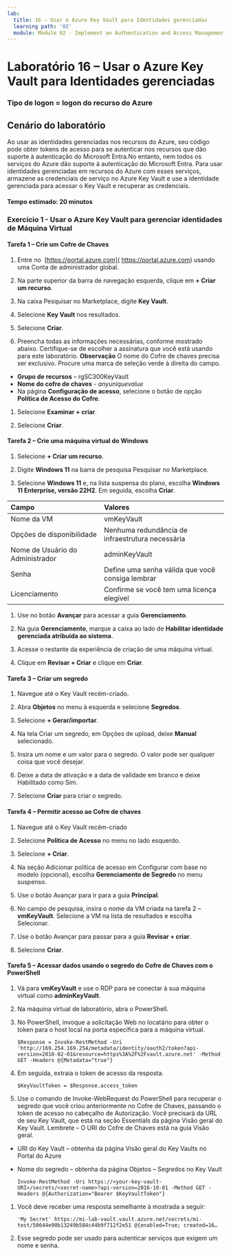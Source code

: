 ```yaml
---
lab:
  title: 16 – Usar o Azure Key Vault para Identidades gerenciadas
  learning path: '02'
  module: Module 02 - Implement an Authentication and Access Management Solution
---
```


# Laboratório 16 – Usar o Azure Key Vault para Identidades gerenciadas

### Tipo de logon = logon do recurso do Azure

## Cenário do laboratório

Ao usar as identidades gerenciadas nos recursos do Azure, seu código pode obter tokens de acesso para se autenticar nos recursos que dão suporte à autenticação do Microsoft Entra.No entanto, nem todos os serviços do Azure dão suporte à autenticação do Microsoft Entra. Para usar identidades gerenciadas em recursos do Azure com esses serviços, armazene as credenciais de serviço no Azure Key Vault e use a identidade gerenciada para acessar o Key Vault e recuperar as credenciais.

#### Tempo estimado: 20 minutos

### Exercício 1 - Usar o Azure Key Vault para gerenciar identidades de Máquina Virtual

#### Tarefa 1 – Crie um Cofre de Chaves

1. Entre no  [https://portal.azure.com]( https://portal.azure.com) usando uma Conta de administrador global.

1. Na parte superior da barra de navegação esquerda, clique em **+ Criar um recurso**.

1. Na caixa Pesquisar no Marketplace, digite **Key Vault**.  

1. Selecione **Key Vault** nos resultados.

1. Selecione **Criar**.

1. Preencha todas as informações necessárias, conforme mostrado abaixo. Certifique-se de escolher a assinatura que você está usando para este laboratório.
    **Observação** O nome do Cofre de chaves precisa ser exclusivo. Procure uma marca de seleção verde à direita do campo.

 - **Grupo de recursos** – rgSC300KeyVault
 - **Nome do cofre de chaves** - *anyuniquevalue*
 - Na página **Configuração de acesso**, selecione o botão de opção **Política de Acesso do Cofre**.
1. Selecione **Examinar + criar**.

1. Selecione **Criar**.

#### Tarefa 2 – Crie uma máquina virtual do Windows

1. Selecione **+ Criar um recurso**.

1. Digite **Windows 11** na barra de pesquisa Pesquisar no Marketplace.

1. Selecione **Windows 11** e, na lista suspensa do plano, escolha **Windows 11 Enterprise, versão 22H2**. Em seguida, escolha **Criar**.

  | Campo | Valores |
  | :--   | :--    |
  | Nome da VM | vmKeyVault |
  | Opções de disponibilidade | Nenhuma redundância de infraestrutura necessária |
  | Nome de Usuário do Administrador | adminKeyVault |
  | Senha | Define uma senha válida que você consiga lembrar |
  | Licenciamento | Confirme se você tem uma licença elegível |

1. Use no botão **Avançar** para acessar a guia **Gerenciamento**.

1. Na guia **Gerenciamento**, marque a caixa ao lado de **Habilitar identidade gerenciada atribuída ao sistema**.

1. Acesse o restante da experiência de criação de uma máquina virtual. 

1. Clique em **Revisar + Criar** e clique em **Criar**.

#### Tarefa 3 – Criar um segredo

1. Navegue até o Key Vault recém-criado.

1. Abra **Objetos** no menu à esquerda e selecione **Segredos**.

1. Selecione **+ Gerar/importar**.

1. Na tela Criar um segredo, em Opções de upload, deixe **Manual** selecionado.

1. Insira um nome e um valor para o segredo.  O valor pode ser qualquer coisa que você desejar. 

1. Deixe a data de ativação e a data de validade em branco e deixe Habilitado como Sim. 

1. Selecione **Criar** para criar o segredo.

#### Tarefa 4 – Permitir acesso ao Cofre de chaves

1. Navegue até o Key Vault recém-criado

1. Selecione **Política de Acesso** no menu no lado esquerdo.

1. Selecione **+ Criar**.

1. Na seção Adicionar política de acesso em Configurar com base no modelo (opcional), escolha **Gerenciamento de Segredo** no menu suspenso.

1. Use o botão Avançar para ir para a guia **Principal**.

1. No campo de pesquisa, insira o nome da VM criada na tarefa 2 – **vmKeyVault**.  Selecione a VM na lista de resultados e escolha Selecionar.

1. Use o botão Avançar para passar para a guia **Revisar + criar**.

1. Selecione **Criar**.

#### Tarefa 5 – Acessar dados usando o segredo do Cofre de Chaves com o PowerShell

1. Vá para **vmKeyVault** e use o RDP para se conectar à sua máquina virtual como **adminKeyVault**.

1. Na máquina virtual de laboratório, abra o PowerShell.  

1. No PowerShell, invoque a solicitação Web no locatário para obter o token para o host local na porta específica para a máquina virtual.  

    ```
    $Response = Invoke-RestMethod -Uri 'http://169.254.169.254/metadata/identity/oauth2/token?api-version=2018-02-01&resource=https%3A%2F%2Fvault.azure.net' -Method GET -Headers @{Metadata="true"}
    ```

1. Em seguida, extraia o token de acesso da resposta.  

    ```
    $KeyVaultToken = $Response.access_token
    ```

1. Use o comando de Invoke-WebRequest do PowerShell para recuperar o segredo que você criou anteriormente no Cofre de Chaves, passando o token de acesso no cabeçalho de Autorização.  Você precisará da URL de seu Key Vault, que está na seção Essentials da página Visão geral do Key Vault.  Lembrete – O URI do Cofre de Chaves está na guia Visão geral.

  - URI do Key Vault – obtenha da página Visão geral do Key Vaults no Portal do Azure
  - Nome do segredo – obtenha da página Objetos – Segredos no Key Vault

    ```
    Invoke-RestMethod -Uri https://<your-key-vault-URI>/secrets/<secret-name>?api-version=2016-10-01 -Method GET -Headers @{Authorization="Bearer $KeyVaultToken"}
    ```
1. Você deve receber uma resposta semelhante à mostrada a seguir: 
    ```
    'My Secret' https://mi-lab-vault.vault.azure.net/secrets/mi-test/50644e90b13249b584c44b9f712f2e51 @{enabled=True; created=16…
    ```
1. Esse segredo pode ser usado para autenticar serviços que exigem um nome e senha.

